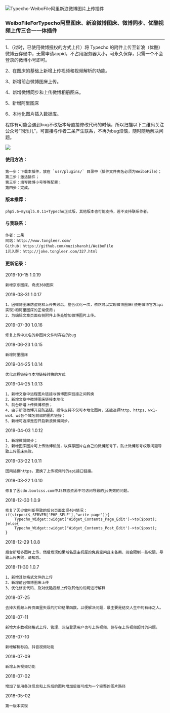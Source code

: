 <img src="https://ws3.sinaimg.cn/large/ecabade5ly1fqwuz2k658j20le05nt8i" alt="Typecho-WeiboFile阿里新浪微博图片上传插件" />

### WeiboFileForTypecho阿里图床、新浪微博图床、微博同步、优酷视频上传三合一一体插件

---

1、（过时，已使用微博授权的方式上传）将 Typecho 的附件上传至新浪（优酷）微博云存储中，无需申请appid，不占用服务器大小，可永久保存，只需一个不会登录的微博小号即可。

2、在图床的基础上新增上传视频和视频解析的功能。

3、新增前台微博图床上传。

4、新增微博同步和上传微博相册图床。

5、新增阿里图床

6、本地化图片插入数据库。

程序有可能会遇到bug不改版本号直接修改代码的时候，所以扫描以下二维码关注公众号“同乐儿”，可直接与作者二呆产生联系，不再为bug烦恼，随时随地解决问题。

<img src="http://me.tongleer.com/content/uploadfile/201706/008b1497454448.png">

#### 使用方法：

	第一步：下载本插件，放在 `usr/plugins/` 目录中（插件文件夹名必须为WeiboFile）；
	第二步：激活插件；
	第三步：填写微博小号等等配置；
	第四步：完成。

#### 版本推荐：

	php5.6+mysql5.0.11+Typecho正式版，其他版本也可能支持，若不支持联系作者。

#### 与我联系：

	作者：二呆
	网站：http://www.tongleer.com/
	Github：https://github.com/muzishanshi/WeiboFile
	1元入群：http://joke.tongleer.com/327.html

#### 更新记录：
2019-10-15 1.0.19

	新增京东图床、奇虎360图床

2019-08-31 1.0.17

	1、因微博图床防盗链和上传失败后，整合优化一次，依然可以实现微博图床(使用微博官方api实现)和阿里图床的正常使用；
	2、为编辑文章页面右侧附件上传处增加微博图片上传。

2019-07-30 1.0.16

	修复上传中文名的非图片文件时存在的bug

2019-06-23 1.0.15

	新增阿里图床

2019-04-25 1.0.14

	优化远程链接与本地链接转换的方式

2019-04-25 1.0.13

	1、新增文章中远程图片链接与微博图床链接之间转换
	2、新增文章中微博图床链接本地化
	3、前台新增上传微博相册；
	4、由于新浪微博开启防盗链，插件支持不仅可本地化图片，还能选择http、https、wx1-wx4、ws各个域名前缀的图片链接；
	5、新增可选择是否开启新浪微博同步。

2019-04-03 1.0.12

	1、新增微博同步；
	2、新增图床图片可上传微博相册，以保存图片在自己的微博账号下，防止微博账号权限问题导致上传图床失败。
	
2019-03-22 1.0.11

	因网站换https，更换了上传视频时的api接口链接。
	
2019-03-22 1.0.10

	修复了因cdn.bootcss.com中JS静态资源不可访问导致的js失效的问题。
	
2018-12-30 1.0.9

	修复了因少做判断导致的后台页面出现404情况：
	if(strpos($_SERVER['PHP_SELF'],"write-page")){
		Typecho_Widget::widget('Widget_Contents_Page_Edit')->to($post);
	}else{
		Typecho_Widget::widget('Widget_Contents_Post_Edit')->to($post);
	}
	
2018-12-29 1.0.8

	后台新增多图片上传，然后发现如果域名是主机屋的免费空间且未备案，则会限制一些权限，导致上传失败，请知悉。
	
2018-11-30 1.0.7

	1、新增其他格式文件的上传
	2、新增前台微博图床上传
	3、优化修复代码、及对优酷视频上传及其他的说明进行解释

2018-07-25 

	去掉大视频上传页面里失误的打印结果函数，以便解决问题，最主要是结交人生中的有缘之人。

2018-07-11

	新增大多数视频格式上传、管理，网站登录用户也可上传视频，但存在上传视频超时的问题。

2018-07-10

	新增解析秒拍、抖音视频功能

2018-07-09

	新增上传视频功能

2018-07-02

	增加了使用备注信息和上传后的图片增加后缀可成为一个完整的图片路径
	
2018-05-02

	第一版本实现